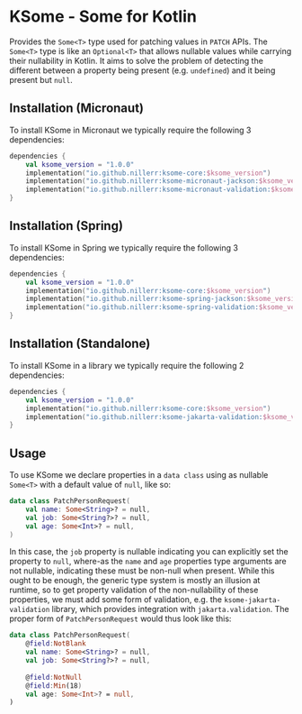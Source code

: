 # KSome - Some for Kotlin

Provides the `Some<T>` type used for patching values in `PATCH` APIs. The `Some<T>` type is like an `Optional<T>` that 
allows nullable values while carrying their nullability in Kotlin. It aims to solve the problem of detecting the 
different between a property being present (e.g. `undefined`) and it being present but `null`.

## Installation (Micronaut)

To install KSome in Micronaut we typically require the following 3 dependencies:

```kotlin
dependencies {
    val ksome_version = "1.0.0"
    implementation("io.github.nillerr:ksome-core:$ksome_version")
    implementation("io.github.nillerr:ksome-micronaut-jackson:$ksome_version")
    implementation("io.github.nillerr:ksome-micronaut-validation:$ksome_version")
}
```

## Installation (Spring)

To install KSome in Spring we typically require the following 3 dependencies:

```kotlin
dependencies {
    val ksome_version = "1.0.0"
    implementation("io.github.nillerr:ksome-core:$ksome_version")
    implementation("io.github.nillerr:ksome-spring-jackson:$ksome_version")
    implementation("io.github.nillerr:ksome-spring-validation:$ksome_version")
}
```

## Installation (Standalone)

To install KSome in a library we typically require the following 2 dependencies:

```kotlin
dependencies {
    val ksome_version = "1.0.0"
    implementation("io.github.nillerr:ksome-core:$ksome_version")
    implementation("io.github.nillerr:ksome-jakarta-validation:$ksome_version")
}
```

## Usage

To use KSome we declare properties in a `data class` using as nullable `Some<T>` with a default value of `null`, like 
so:

```kotlin
data class PatchPersonRequest(
    val name: Some<String>? = null,
    val job: Some<String?>? = null,
    val age: Some<Int>? = null,
)
```

In this case, the `job` property is nullable indicating you can explicitly set the property to `null`, where-as the 
`name` and `age` properties type arguments are not nullable, indicating these must be non-null when present. While this 
ought to be enough, the generic type system is mostly an illusion at runtime, so to get property validation of the 
non-nullability of these properties, we must add some form of validation, e.g. the `ksome-jakarta-validation` library, 
which provides integration with `jakarta.validation`. The proper form of `PatchPersonRequest` would thus look like this:

```kotlin
data class PatchPersonRequest(
    @field:NotBlank
    val name: Some<String>? = null,
    val job: Some<String?>? = null,
    
    @field:NotNull
    @field:Min(18)
    val age: Some<Int>? = null,
)
```
